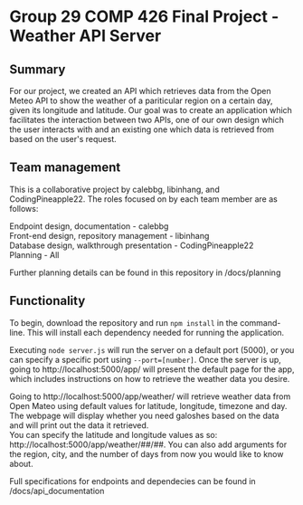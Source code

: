 # Group 29 COMP 426 Final Project - Weather API Server

## Summary 

For our project, we created an API which retrieves data from the Open Meteo API to show the weather of a pariticular region on a certain day, given its longitude and latitude. Our goal was to create an application which facilitates the interaction between two APIs, one of our own design which the user interacts with and an existing one which data is retrieved from based on the user's request.


## Team management
This is a collaborative project by calebbg, libinhang, and CodingPineapple22. The roles focused on by each team member are as follows:

Endpoint design, documentation - calebbg\
Front-end design, repository management - libinhang\
Database design, walkthrough presentation - CodingPineapple22\
Planning - All

Further planning details can be found in this repository in /docs/planning


## Functionality
To begin, download the repository and run ```npm install``` in the command-line. This will install each dependency needed for running the application. 

Executing ```node server.js``` will run the server on a default port (5000), or you can specify a specific port using ```--port=[number]```. Once the server is up, going to http://localhost:5000/app/ will present the default page for the app, which includes instructions on how to retrieve the weather data you desire.

Going to http://localhost:5000/app/weather/ will retrieve weather data from Open Mateo using default values for latitude, longitude, timezone and day. The webpage will display whether you need galoshes based on the data and will print out the data it retrieved.\
You can specify the latitude and longitude values as so: http://localhost:5000/app/weather/##/##.
You can also add arguments for the region, city, and the number of days from now you would like to know about.

Full specifications for endpoints and dependecies can be found in /docs/api_documentation

